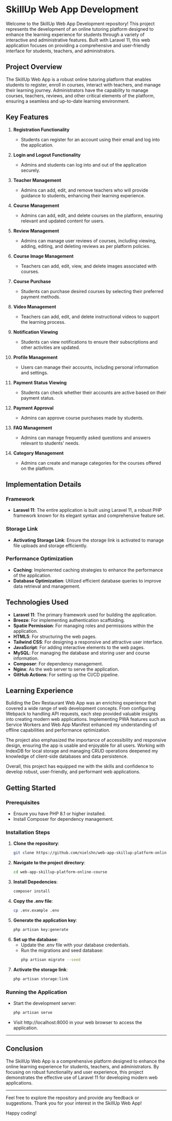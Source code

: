 # SkillUp Web App Development

Welcome to the SkillUp Web App Development repository! This project represents the development of an online tutoring platform designed to enhance the learning experience for students through a variety of interactive and administrative features. Built with Laravel 11, this web application focuses on providing a comprehensive and user-friendly interface for students, teachers, and administrators.

## Project Overview

The SkillUp Web App is a robust online tutoring platform that enables students to register, enroll in courses, interact with teachers, and manage their learning journey. Administrators have the capability to manage courses, teachers, reviews, and other critical elements of the platform, ensuring a seamless and up-to-date learning environment.

## Key Features

1. **Registration Functionality**
   - Students can register for an account using their email and log into the application.

2. **Login and Logout Functionality**
   - Admins and students can log into and out of the application securely.

3. **Teacher Management**
   - Admins can add, edit, and remove teachers who will provide guidance to students, enhancing their learning experience.

4. **Course Management**
   - Admins can add, edit, and delete courses on the platform, ensuring relevant and updated content for users.

5. **Review Management**
   - Admins can manage user reviews of courses, including viewing, adding, editing, and deleting reviews as per platform policies.

6. **Course Image Management**
   - Teachers can add, edit, view, and delete images associated with courses.

7. **Course Purchase**
   - Students can purchase desired courses by selecting their preferred payment methods.

8. **Video Management**
   - Teachers can add, edit, and delete instructional videos to support the learning process.

9. **Notification Viewing**
   - Students can view notifications to ensure their subscriptions and other activities are updated.

10. **Profile Management**
    - Users can manage their accounts, including personal information and settings.

11. **Payment Status Viewing**
    - Students can check whether their accounts are active based on their payment status.

12. **Payment Approval**
    - Admins can approve course purchases made by students.

13. **FAQ Management**
    - Admins can manage frequently asked questions and answers relevant to students' needs.

14. **Category Management**
    - Admins can create and manage categories for the courses offered on the platform.

## Implementation Details

### Framework
- **Laravel 11**: The entire application is built using Laravel 11, a robust PHP framework known for its elegant syntax and comprehensive feature set.

### Storage Link
- **Activating Storage Link**: Ensure the storage link is activated to manage file uploads and storage efficiently.

### Performance Optimization
- **Caching**: Implemented caching strategies to enhance the performance of the application.
- **Database Optimization**: Utilized efficient database queries to improve data retrieval and management.

## Technologies Used

- **Laravel 11**: The primary framework used for building the application.
- **Breeze**: For implementing authentication scaffolding.
- **Spatie Permission**: For managing roles and permissions within the application.
- **HTML5**: For structuring the web pages.
- **Tailwind CSS**: For designing a responsive and attractive user interface.
- **JavaScript**: For adding interactive elements to the web pages.
- **MySQL**: For managing the database and storing user and course information.
- **Composer**: For dependency management.
- **Nginx**: As the web server to serve the application.
- **GitHub Actions**: For setting up the CI/CD pipeline.


## Learning Experience

Building the Dev Restaurant Web App was an enriching experience that covered a wide range of web development concepts. From configuring Webpack to handling API requests, each step provided valuable insights into creating modern web applications. Implementing PWA features such as Service Workers and Web App Manifest enhanced my understanding of offline capabilities and performance optimization.

The project also emphasized the importance of accessibility and responsive design, ensuring the app is usable and enjoyable for all users. Working with IndexDB for local storage and managing CRUD operations deepened my knowledge of client-side databases and data persistence.

Overall, this project has equipped me with the skills and confidence to develop robust, user-friendly, and performant web applications.

## Getting Started

### Prerequisites
- Ensure you have PHP 8.1 or higher installed.
- Install Composer for dependency management.

### Installation Steps

1. **Clone the repository**:
   ```sh
   git clone https://github.com/nielshn/web-app-skillup-platform-online-course.git
   ```
2. **Navigate to the project directory**:
   ```sh
   cd web-app-skillup-platform-online-course
   ```
3. **Install Depedencies**:
   ```sh
   composer install
   ```
4. **Copy the .env file**:
   ```sh
   cp .env.example .env
   ```
5. **Generate the application key**:
   ```sh
   php artisan key:generate
   ```
6. **Set up the database**:
   - Update the .env file with your database credentials.
   - Run the migrations and seed database:
     ```sh
     php artisan migrate --seed
     ```
7. **Activate the storage link**:
   ```sh
   php artisan storage:link
   ```

### Running the Application
- Start the development server:
  ```sh
  php artisan serve
  ```
- Visit http://localhost:8000 in your web browser to access the application.
---

## Conclusion
The SkillUp Web App is a comprehensive platform designed to enhance the online learning experience for students, teachers, and administrators. 
By focusing on robust functionality and user experience, this project demonstrates the effective use of Laravel 11 for developing modern web applications.

----
Feel free to explore the repository and provide any feedback or suggestions. Thank you for your interest in the SkillUp Web App!

Happy coding!
